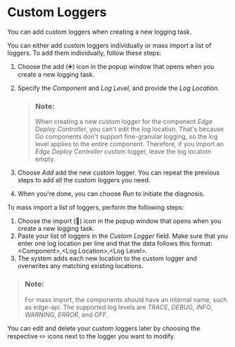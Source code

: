 <!-- loio7e52a493ba314f6a9737fe441def3810 -->

<link rel="stylesheet" type="text/css" href="css/sap-icons.css"/>

# Custom Loggers

You can add custom loggers when creating a new logging task.

You can either add custom loggers individually or mass import a list of loggers. To add them individually, follow these steps:

1.  Choose the add \(:heavy_plus_sign:\) icon in the popup window that opens when you create a new logging task.
2.  Specify the *Component* and *Log Level*, and provide the *Log Location*.

    > ### Note:  
    > When creating a new custom logger for the component *Edge Deploy Controller*, you can't edit the log location. That's because Go components don't support fine-granular logging, so the log level applies to the entire component. Therefore, if you import an *Edge Deploy Controller* custom logger, leave the log location empty.

3.  Choose *Add* add the new custom logger. You can repeat the previous steps to add all the custom loggers you need.
4.  When you're done, you can choose *Run* to initiate the diagnosis.



To mass import a list of loggers, perform the following steps:

1.  Choose the import \(<span class="SAP-icons-V5"></span>\) icon in the popup window that opens when you create a new logging task.
2.  Paste your list of loggers in the *Custom Logger* field. Make sure that you enter one log location per line and that the data follows this format: <Component\>,<Log Location\>,<Log Level\>.
3.  The system adds each new location to the custom logger and overwrites any matching existing locations.

> ### Note:  
> For mass import, the components should have an internal name, such as edge-api. The supported log levels are *TRACE*, *DEBUG*, *INFO*, *WARNING*, *ERROR*, and *OFF*.

You can edit and delete your custom loggers later by choosing the respective :pencil2: icons next to the logger you want to modify.

